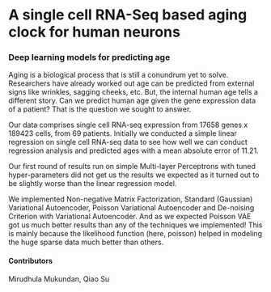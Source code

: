 # A single cell RNA-Seq based aging clock for human neurons

### Deep learning models for predicting age

Aging is a biological process that is still a conundrum yet to solve. Researchers have already worked out age can be predicted from external signs like wrinkles, sagging cheeks, etc. But, the internal human age tells a different story. Can we predict human age given the gene expression data of a patient? That is the question we sought to answer.

Our data comprises single cell RNA-seq expression from 17658 genes x 189423 cells, from 69 patients. Initially we conducted a simple linear regression on single cell RNA-seq data to see how well we can conduct regression analysis and predicted ages with a mean absolute error of 11.21.

Our first round of results run on simple Multi-layer Perceptrons with tuned hyper-parameters did not get us the results we expected as it turned out to be slightly worse than the linear regression model. 

We implemented Non-negative Matrix Factorization, Standard (Gaussian) Variational Autoencoder, Poisson Variational Autoencoder and De-noising Criterion with Variational Autoencoder. And as we expected Poisson VAE got us much better results than any of the techniques we implemented! This is mainly because the likelihood function (here, poisson) helped in modeling the huge sparse data much better than others.

#### Contributors
Mirudhula Mukundan, Qiao Su
